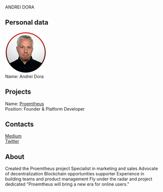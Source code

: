 ANDREI DORA
## Personal data
![Andrei Dora photo](../people/photo/andrei_dora.png)  
Name:  Andrei Dora
## Projects 
Name: [Proemtheus](../projects/proemtheus.md)  
Position: Founder & Platform Developer   
## Contacts
[Medium](https://medium.com/@andrei_dora)  
[Twitter](https://twitter.com/Proemtheus1)

## About
Created the Proemtheus project 
Specialist in marketing and sales 
Advocate of decentralization 
Blockchain opportunities supporter 
Experience in building teams and product management 
Fly under the radar and project dedicated 
"Proemtheus will bring a new era for online users."